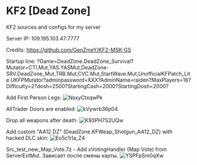 # KF2 [Dead Zone]
KF2 sources and configs for my server

Server IP: 109.195.103.47:7777

Credits: https://github.com/GenZmeY/KF2-MSK-GS

Startup line: ?Game=DeadZone.DeadZone_Survival?Mutator=CTI.Mut,YAS.YASMut,DeadZone-SRV.DeadZone_Mut,TRB.Mut,CVC.Mut,StartWave.Mut,UnofficialKFPatch_Lite.UKFPMutator?adminpassword=XXX?AdminName=raiden?MaxPlayers=16?Difficulty=2?dosh=2500?StartingCash=2000?StartingDosh=2000?

Add First Person Legs:
![NsxyCtxqwPk](https://github.com/user-attachments/assets/ea18ffd5-d7f0-4b5c-a9e9-16c230739ce1)

AllTrader Doors are enabled:
![kVywrb36p04](https://github.com/user-attachments/assets/f0b1d8d6-5ce0-4bda-89bf-8d299b6f8ee6)

Drop all weapons after death:
![K93PH7S2UQw](https://github.com/user-attachments/assets/46263353-46b8-4cf2-b490-c99874558da1)


Add custom "AA12 DZ" (DeadZone.KFWeap_Shotgun_AA12_DZ) with hacked DLC skin:
![Eo5c1rIa_Z4](https://github.com/user-attachments/assets/62bc87c0-de34-48f4-9adb-a216b5c4eb2c)

Src_test_new_Map_Vote.7z - Add xVotingHandler (Map Vote) from ServerExtMut. Зависает после смены карты.
![YSPFpSm0qXw](https://github.com/user-attachments/assets/6ea21914-f907-4626-9115-f88cc1a650ab)

